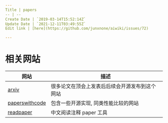 ```yaml
---
Title | papers
-- | --
Create Date | `2019-03-14T15:52:14Z`
Update Date | `2021-12-11T03:49:55Z`
Edit link | [here](https://github.com/junxnone/aiwiki/issues/72)

---
```

# 相关网站

网站 | 描述
-- | --
[arxiv](https://arxiv.org/) | 很多论文在顶会上发表后后续会开源发布到这个网站
[paperswithcode](https://www.paperswithcode.com/sota) | 包含一些开源实现, 同类性能比较的网站
[readpaper](https://readpaper.com/) | 中文阅读注释 paper 工具
